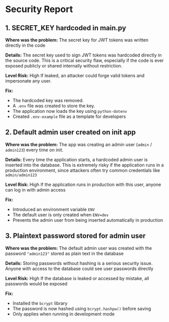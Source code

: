 # Security Report

## 1. SECRET_KEY hardcoded in main.py
**Where was the problem:**
The secret key for JWT tokens was written directly in the code

**Details:**
The secret key used to sign JWT tokens was hardcoded directly in the source code. This is a critical security flaw, especially if the code is ever exposed publicly or shared internally without restriction.

**Level Risk:** High
If leaked, an attacker could forge valid tokens and impersonate any user.

**Fix:**
- The hardcoded key was removed.
- A `.env` file was created to store the key.
- The application now loads the key using `python-dotenv`
- Created `.env-example` file as a template for developers

## 2. Default admin user created on init app
**Where was the problem:**
The app was creating an admin user (`admin` / `admin123`) every time on init.

**Details:**
Every time the application starts, a hardcoded admin user is inserted into the database. This is extremely risky if the application runs in a production environment, since attackers often try common credentials like `admin/admin123`

**Level Risk:** High
If the application runs in production with this user, anyone can log in with admin access

**Fix:**
- Introduced an environment variable `ENV`
- The default user is only created when `ENV=dev`
- Prevents the admin user from being inserted automatically in production

## 3. Plaintext password stored for admin user

**Where was the problem:**
The default admin user was created with the password `"admin123"` stored as plain text in the database

**Details:**
Storing passwords without hashing is a serious security issue. Anyone with access to the database could see user passwords directly

**Level Risk:** High
If the database is leaked or accessed by mistake, all passwords would be exposed

**Fix:**
- Installed the `bcrypt` library
- The password is now hashed using `bcrypt.hashpw()` before saving
- Only applies when running in development mode
